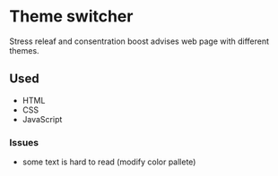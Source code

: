 # Theme switcher
Stress releaf and consentration boost advises web page with different themes.

## Used
* HTML
* CSS
* JavaScript

### Issues
* some text is hard to read (modify color pallete)
